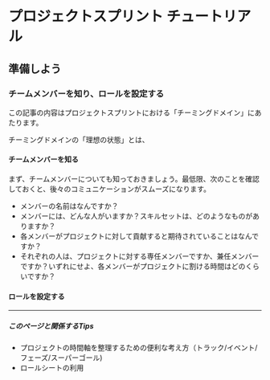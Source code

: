# プロジェクトスプリント チュートリアル

## 準備しよう

### チームメンバーを知り、ロールを設定する
この記事の内容はプロジェクトスプリントにおける「チーミングドメイン」にあたります。

チーミングドメインの「理想の状態」とは、

#### チームメンバーを知る

まず、チームメンバーについても知っておきましょう。最低限、次のことを確認しておくと、後々のコミュニケーションがスムーズになります。

- メンバーの名前はなんですか？
- メンバーには、どんな人がいますか？スキルセットは、どのようなものがありますか？
- 各メンバーがプロジェクトに対して貢献すると期待されていることはなんですか？
- それぞれの人は、プロジェクトに対する専任メンバーですか、兼任メンバーですか？いずれにせよ、各メンバーがプロジェクトに割ける時間はどのくらいですか？

#### ロールを設定する



----
##### このページと関係するTips
- プロジェクトの時間軸を整理するための便利な考え方（トラック/イベント/フェーズ/スーパーゴール)
- ロールシートの利用
